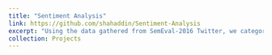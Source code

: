```yaml
---
title: "Sentiment Analysis"
link: https://github.com/shahaddin/Sentiment-Analysis
excerpt: "Using the data gathered from SemEval-2016 Twitter, we categorize the textual data in one of the three groups: Positive, Negative and Neutral. We have used GPU(Collab), and FPGA to measure the accuracy and performance.<br/><img src='/images/500x300.png'>"
collection: Projects
---
```


